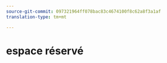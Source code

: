 ```yaml
---
source-git-commit: 097321964ff078bac83c4674100f8c62a8f3a1af
translation-type: tm+mt

---
```

# espace réservé
